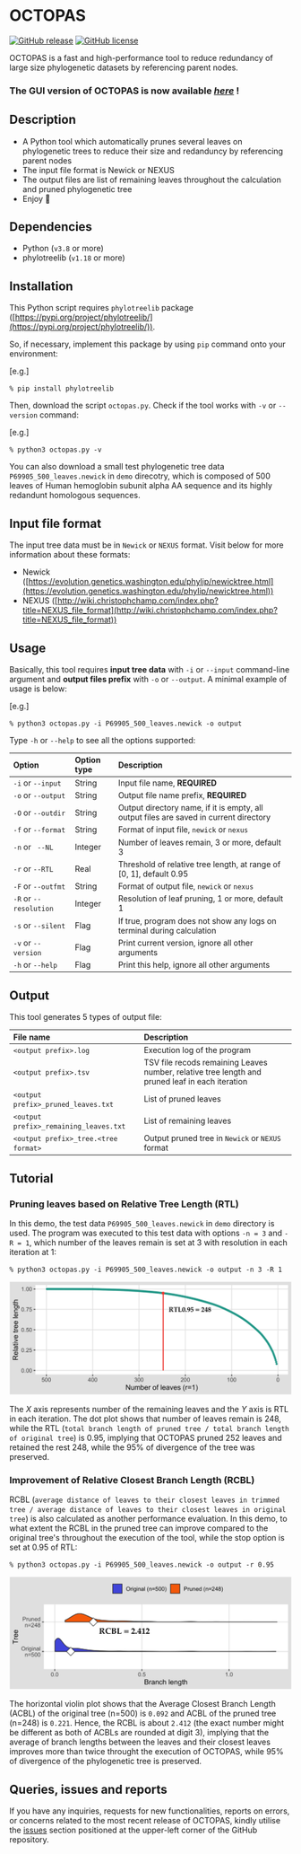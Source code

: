 # OCTOPAS

[![GitHub release](https://img.shields.io/badge/release-v0.2.4-brightgreen)](https://github.com/shin-kinos/OCTOPAS/releases/tag/v0.2.4) [![GitHub license](https://img.shields.io/badge/LICENSE-GPLv3-blue)](https://github.com/shin-kinos/OCTOPAS/blob/main/LICENSE) 

OCTOPAS is a fast and high-performance tool to reduce redundancy of large size phylogenetic datasets by referencing parent nodes.

### The GUI version of OCTOPAS is now available ***[here](https://github.com/shin-kinos/GUIforOCTOPAS)*** !

## Description 

* A Python tool which automatically prunes several leaves on phylogenetic trees to reduce their size and redanduncy by referencing parent nodes
* The input file format is Newick or NEXUS
* The output files are list of remaining leaves throughout the calculation and pruned phylogenetic tree
* Enjoy 🐙

## Dependencies

* Python (`v3.8` or more)
* phylotreelib (`v1.18` or more)

## Installation

This Python script requires `phylotreelib` package ([https://pypi.org/project/phylotreelib/](https://pypi.org/project/phylotreelib/)).

So, if necessary, implement this package by using `pip` command onto your environment:

[e.g.]

```
% pip install phylotreelib
```

Then, download the script `octopas.py`. Check if the tool works with `-v` or `--version` command: 

[e.g.]

```
% python3 octopas.py -v
```

You can also download a small test phylogenetic tree data `P69905_500_leaves.newick` in `demo` direcotry, which is composed of 500 leaves of Human hemoglobin subunit alpha AA sequence and its highly redandunt homologous sequences.

## Input file format 

The input tree data must be in `Newick` or `NEXUS` format. Visit below for more information about these formats:

* Newick ([https://evolution.genetics.washington.edu/phylip/newicktree.html](https://evolution.genetics.washington.edu/phylip/newicktree.html))
* NEXUS ([http://wiki.christophchamp.com/index.php?title=NEXUS_file_format](http://wiki.christophchamp.com/index.php?title=NEXUS_file_format))

## Usage

Basically, this tool requires **input tree data** with `-i` or `--input` command-line argument and **output files prefix** with `-o` or `--output`. A minimal example of usage is below:

[e.g.]

```
% python3 octopas.py -i P69905_500_leaves.newick -o output
```

Type `-h` or `--help` to see all the options supported:

| Option                 | Option type | Description                                                                            |
| :---                   | :---        | :---                                                                                   |
| `-i` or `--input`      | String      | Input file name, **REQUIRED**                                                          |
| `-o` or `--output`     | String      | Output file name prefix, **REQUIRED**                                                  |
| `-O` or `--outdir`     | String      | Output directory name, if it is empty, all output files are saved in current directory |
| `-f` or `--format`     | String      | Format of input file, `newick` or `nexus`                                              |
| `-n` or ` --NL`        | Integer     | Number of leaves remain, 3 or more, default 3                                          |
| `-r` or `--RTL`        | Real        | Threshold of relative tree length, at range of [0, 1], default 0.95                    |
| `-F` or `--outfmt`     | String      | Format of output file, `newick` or `nexus`                                             |
| `-R` or `--resolution` | Integer     | Resolution of leaf pruning, 1 or more, default 1                                       |
| `-s` or `--silent`     | Flag        | If true, program does not show any logs on terminal during calculation                 |
| `-v` or `--version`    | Flag        | Print current version, ignore all other arguments                                      |
| `-h` or `--help`       | Flag        | Print this help, ignore all other arguments                                            |

## Output 

This tool generates 5 types of output file:

| File name                              | Description                                                                                     |
| :----                                  | :----                                                                                           |
| `<output prefix>.log`                  | Execution log of the program                                                                    |
| `<output prefix>.tsv`                  | TSV file recods remaining Leaves number, relative tree length and pruned leaf in each iteration |
| `<output prefix>_pruned_leaves.txt`    | List of pruned leaves                                                                           |
| `<output prefix>_remaining_leaves.txt` | List of remaining leaves                                                                        |
| `<output prefix>_tree.<tree format>`     | Output pruned tree in `Newick` or `NEXUS` format                                                |

## Tutorial

### Pruning leaves based on Relative Tree Length (RTL) 

In this demo, the test data `P69905_500_leaves.newick` in `demo` directory is used. The program was executed to this test data with options `-n = 3` and `-R = 1`, which number of the leaves remain is set at 3 with resolution in each iteration at 1:

```
% python3 octopas.py -i P69905_500_leaves.newick -o output -n 3 -R 1
```

![readme image 1](image/rtl_plot.png)

The *X* axis represents number of the remaining leaves and the *Y* axis is RTL in each iteration. The dot plot shows that number of leaves remain is 248, while the RTL (`total branch length of pruned tree / total branch length of original tree`) is 0.95, implying that OCTOPAS pruned 252 leaves and retained the rest 248, while the 95% of divergence of the tree was preserved. 

### Improvement of Relative Closest Branch Length (RCBL)

RCBL (`average distance of leaves to their closest leaves in trimmed tree / average distance of leaves to their closest leaves in original tree`) is also calculated as another performance evaluation. In this demo, to what extent the RCBL in the pruned tree can improve compared to the original tree's throughout the execution of the tool, while the stop option is set at 0.95 of RTL:

```
% python3 octopas.py -i P69905_500_leaves.newick -o output -r 0.95
``` 

![readme image 2](image/rcbl_plot.png)

The horizontal violin plot shows that the Average Closest Branch Length (ACBL) of the original tree (n=500) is `0.092` and ACBL of the pruned tree (n=248) is `0.221`. Hence, the RCBL is about `2.412` (the exact number might be different as both of ACBLs are rounded at digit 3), implying that the average of branch lengths between the leaves and their closest leaves improves more than twice throught the execution of OCTOPAS, while 95% of divergence of the phylogenetic tree is preserved.

## Queries, issues and reports

If you have any inquiries, requests for new functionalities, reports on errors, or concerns related to the most recent release of OCTOPAS, kindly utilise the [issues](https://github.com/shin-kinos/ThesisProject/issues) section positioned at the upper-left corner of the GitHub repository.
